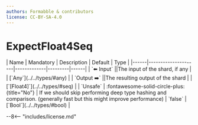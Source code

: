 ```yaml
---
authors: Formabble & contributors
license: CC-BY-SA-4.0
---
```



# ExpectFloat4Seq

<div class="sh-parameters" markdown="1">
| Name | Mandatory | Description | Default | Type |
|------|---------------------|-------------|---------|------|
| `⬅️ Input` ||The input of the shard, if any | | [`Any`](../../types/#any) |
| `Output ➡️` ||The resulting output of the shard | | [`[Float4]`](../../types/#seq) |
| `Unsafe` | :fontawesome-solid-circle-plus:{title="No"}  | If we should skip performing deep type hashing and comparison. (generally fast but this might improve performance) | `false` | [`Bool`](../../types/#bool) |

</div>



--8<-- "includes/license.md"

